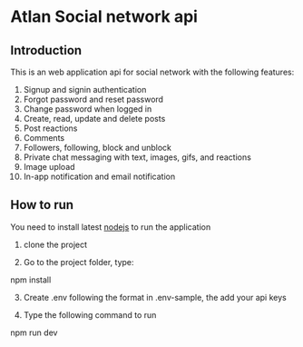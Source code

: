 # Atlan Social network api

## Introduction

This is an web application api for social network with the following features: 

1. Signup and signin authentication
2. Forgot password and reset password
3. Change password when logged in
4. Create, read, update and delete posts
5. Post reactions
6. Comments
7. Followers, following, block and unblock
8. Private chat messaging with text, images, gifs, and reactions
9. Image upload
10. In-app notification and email notification

## How to run

You need to install latest [nodejs](https://nodejs.org/en) to run the application

1. clone the project

2. Go to the project folder, type:

npm install

3. Create .env following the format in .env-sample, the add your api keys

4. Type the following command to run

npm run dev
